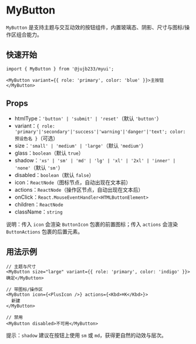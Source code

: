 

# MyButton

`MyButton` 是支持主题与交互动效的按钮组件，内置玻璃态、阴影、尺寸与图标/操作区组合能力。

## 快速开始

```tsx
import { MyButton } from '@jujb233/myui';

<MyButton variant={{ role: 'primary', color: 'blue' }}>主按钮</MyButton>
```

## Props

- htmlType：`'button' | 'submit' | 'reset'`（默认 `'button'`）
- variant：`{ role: 'primary'|'secondary'|'success'|'warning'|'danger'|'text'; color: 预设色名 }`（可选）
- size：`'small' | 'medium' | 'large'`（默认 `'medium'`）
- glass：`boolean`（默认 `true`）
- shadow：`'xs' | 'sm' | 'md' | 'lg' | 'xl' | '2xl' | 'inner' | 'none'`（默认 `'sm'`）
- disabled：`boolean`（默认 `false`）
- icon：`ReactNode`（图标节点，自动出现在文本前）
- actions：`ReactNode`（操作区节点，自动出现在文本后）
- onClick：`React.MouseEventHandler<HTMLButtonElement>`
- children：`ReactNode`
- className：`string`

说明：传入 `icon` 会渲染 `ButtonIcon` 包裹的前置图标；传入 `actions` 会渲染 `ButtonActions` 包裹的后置元素。

## 用法示例

```tsx
// 主题与尺寸
<MyButton size="large" variant={{ role: 'primary', color: 'indigo' }}>确定</MyButton>

// 带图标/操作区
<MyButton icon={<PlusIcon />} actions={<Kbd>⌘K</Kbd>}>
  新建
</MyButton>

// 禁用
<MyButton disabled>不可用</MyButton>
```

提示：`shadow` 建议在按钮上使用 `sm` 或 `md`，获得更自然的动效与层次。
